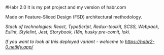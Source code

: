 #Habr 2.0
It is my pet project and my version of habr.com

Made on Feature-Sliced Design (FSD) architectural methodology.

*Stack of technologies: React, TypeScript, Redux-toolkit, SCSS, Webpack, Eslint, Stylelint, Jest, Storybook, i18n, husky pre-comit, loki.*

*If you want to look at this deployed variant - welocme to https://habr2-0.netlify.app/*


